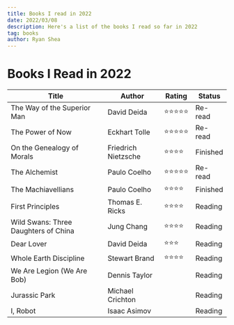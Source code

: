 ```yaml
---
title: Books I read in 2022
date: 2022/03/08
description: Here's a list of the books I read so far in 2022
tag: books
author: Ryan Shea
---
```


# Books I Read in 2022

| Title       | Author      | Rating      |  Status      |
| ----------- | ----------- | ----------- | ----------- |
| The Way of the Superior Man | David Deida | ⭐⭐⭐⭐⭐ | Re-read |
| The Power of Now | Eckhart Tolle | ⭐⭐⭐⭐⭐ | Re-read |
| On the Genealogy of Morals | Friedrich Nietzsche | ⭐⭐⭐⭐ | Finished |
| The Alchemist | Paulo Coelho | ⭐⭐⭐⭐⭐ | Re-read |
| The Machiavellians | Paulo Coelho | ⭐⭐⭐⭐ | Finished |
| First Principles | Thomas E. Ricks | ⭐⭐⭐⭐ | Reading |
| Wild Swans: Three Daughters of China | Jung Chang | ⭐⭐⭐⭐ | Reading |
| Dear Lover | David Deida | ⭐⭐⭐ | Reading |
| Whole Earth Discipline | Stewart Brand | ⭐⭐⭐⭐ | Reading |
| We Are Legion (We Are Bob) | Dennis Taylor | | Reading |
| Jurassic Park | Michael Crichton | | Reading |
| I, Robot | Isaac Asimov | | Reading |
